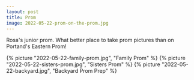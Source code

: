 ```yaml
---
layout: post
title: Prom
image: 2022-05-22-prom-on-the-prom.jpg
---
```


Rosa's junior prom. What better place to take prom pictures than on Portand's Eastern Prom! 

<!--more-->

{% picture "2022-05-22-family-prom.jpg", "Family Prom" %}
{% picture "2022-05-22-sisters-prom.jpg", "Sisters Prom" %}
{% picture "2022-05-22-backyard.jpg", "Backyard Prom Prep" %}
